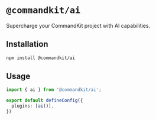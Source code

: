 # `@commandkit/ai`

Supercharge your CommandKit project with AI capabilities.

## Installation

```bash
npm install @commandkit/ai
```

## Usage

```ts
import { ai } from '@commandkit/ai';

export default defineConfig({
  plugins: [ai()],
})
```
